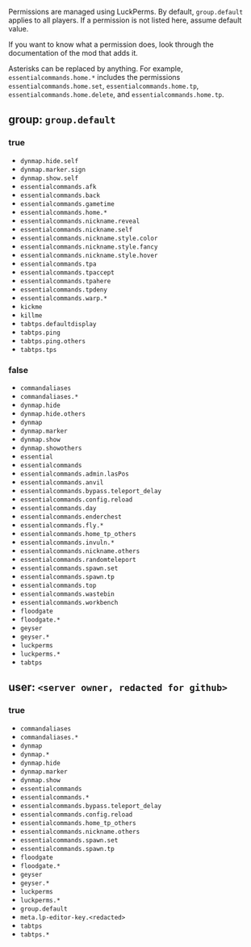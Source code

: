 Permissions are managed using LuckPerms. By default, `group.default` applies to all players. If a permission is not listed here, assume default value.

If you want to know what a permission does, look through the documentation of the mod that adds it.

Asterisks can be replaced by anything. For example, `essentialcommands.home.*` includes the permissions `essentialcommands.home.set`, `essentialcommands.home.tp`, `essentialcommands.home.delete`, and `essentialcommands.home.tp`.

## group: `group.default`

### true

- `dynmap.hide.self`
- `dynmap.marker.sign`
- `dynmap.show.self`
- `essentialcommands.afk`
- `essentialcommands.back`
- `essentialcommands.gametime`
- `essentialcommands.home.*`
- `essentialcommands.nickname.reveal`
- `essentialcommands.nickname.self`
- `essentialcommands.nickname.style.color`
- `essentialcommands.nickname.style.fancy`
- `essentialcommands.nickname.style.hover`
- `essentialcommands.tpa`
- `essentialcommands.tpaccept`
- `essentialcommands.tpahere`
- `essentialcommands.tpdeny`
- `essentialcommands.warp.*`
- `kickme`
- `killme`
- `tabtps.defaultdisplay`
- `tabtps.ping`
- `tabtps.ping.others`
- `tabtps.tps`

### false

- `commandaliases`
- `commandaliases.*`
- `dynmap.hide`
- `dynmap.hide.others`
- `dynmap`
- `dynmap.marker`
- `dynmap.show`
- `dynmap.showothers`
- `essential`
- `essentialcommands`
- `essentialcommands.admin.lasPos`
- `essentialcommands.anvil`
- `essentialcommands.bypass.teleport_delay`
- `essentialcommands.config.reload`
- `essentialcommands.day`
- `essentialcommands.enderchest`
- `essentialcommands.fly.*`
- `essentialcommands.home_tp_others`
- `essentialcommands.invuln.*`
- `essentialcommands.nickname.others`
- `essentialcommands.randomteleport`
- `essentialcommands.spawn.set`
- `essentialcommands.spawn.tp`
- `essentialcommands.top`
- `essentialcommands.wastebin`
- `essentialcommands.workbench`
- `floodgate`
- `floodgate.*`
- `geyser`
- `geyser.*`
- `luckperms`
- `luckperms.*`
- `tabtps`

## user: `<server owner, redacted for github>`

### true

- `commandaliases`
- `commandaliases.*`
- `dynmap`
- `dynmap.*`
- `dynmap.hide`
- `dynmap.marker`
- `dynmap.show`
- `essentialcommands`
- `essentialcommands.*`
- `essentialcommands.bypass.teleport_delay`
- `essentialcommands.config.reload`
- `essentialcommands.home_tp_others`
- `essentialcommands.nickname.others`
- `essentialcommands.spawn.set`
- `essentialcommands.spawn.tp`
- `floodgate`
- `floodgate.*`
- `geyser`
- `geyser.*`
- `luckperms`
- `luckperms.*`
- `group.default`
- `meta.lp-editor-key.<redacted>`
- `tabtps`
- `tabtps.*`
